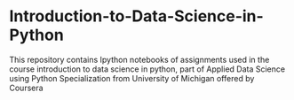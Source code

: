 # Introduction-to-Data-Science-in-Python
This repository contains Ipython notebooks of assignments used in the course introduction to data science in python, part of Applied Data Science using Python Specialization from University of Michigan offered by Coursera
